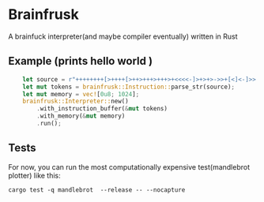 # Brainfrusk
A brainfuck interpreter(and maybe compiler eventually) written in Rust 

## Example (prints hello world )
```rust
    let source = r"++++++++[>++++[>++>+++>+++>+<<<<-]>+>+>->>+[<]<-]>>.>---.+++++++..+++.>>.<-.<.+++.------.--------.>>+.>++.";
    let mut tokens = brainfrusk::Instruction::parse_str(source);
    let mut memory = vec![0u8; 1024];
    brainfrusk::Interpreter::new()
        .with_instruction_buffer(&mut tokens)
        .with_memory(&mut memory)
        .run();
```


## Tests
For now, you can run the most computationally expensive test(mandlebrot plotter) like this:
```
cargo test -q mandlebrot  --release -- --nocapture
```